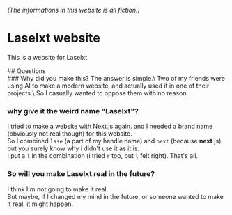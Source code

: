 _(The informations in this website is all fiction.)_

# Laselxt website
This is a website for Laselxt.

<detials>
  <summary>## Questions</summary>
  ### Why did you make this?
  The answer is simple.\
  Two of my friends were using AI to make a modern website, and actually used it in one of their projects.\
  So I casually wanted to oppose them with no reason.

  ### why give it the weird name "Laselxt"?
  I tried to make a website with Next.js again. and I needed a brand name (obviously not real though) for this website.\
  So I combined `lase` (a part of my handle name) and `next` (because **next**.js). but you surely know why i didn't use it as it is.\
  I put a `l` in the combination (i tried `r` too, but `l` felt right). That's all.

  ### So will you make Laselxt real in the future?
  I think I'm not going to make it real.\
  But maybe, if I changed my mind in the future, or someone wanted to make it real, it might happen.
</details>